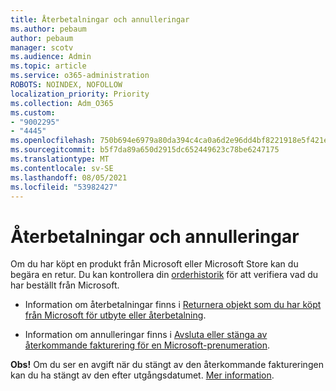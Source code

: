 ```yaml
---
title: Återbetalningar och annulleringar
ms.author: pebaum
author: pebaum
manager: scotv
ms.audience: Admin
ms.topic: article
ms.service: o365-administration
ROBOTS: NOINDEX, NOFOLLOW
localization_priority: Priority
ms.collection: Adm_O365
ms.custom:
- "9002295"
- "4445"
ms.openlocfilehash: 750b694e6979a80da394c4ca0a6d2e96dd4bf8221918e5f421ea01b0b588157e
ms.sourcegitcommit: b5f7da89a650d2915dc652449623c78be6247175
ms.translationtype: MT
ms.contentlocale: sv-SE
ms.lasthandoff: 08/05/2021
ms.locfileid: "53982427"
---
```

# <a name="refunds-and-cancellations"></a>Återbetalningar och annulleringar

Om du har köpt en produkt från Microsoft eller Microsoft Store kan du begära en retur. Du kan kontrollera din [orderhistorik](https://account.microsoft.com/billing/orders/) för att verifiera vad du har beställt från Microsoft. 

- Information om återbetalningar finns i [Returnera objekt som du har köpt från Microsoft för utbyte eller återbetalning](https://support.microsoft.com/help/10558).

- Information om annulleringar finns i [Avsluta eller stänga av återkommande fakturering för en Microsoft-prenumeration](https://support.microsoft.com/help/4027815).

**Obs!** Om du ser en avgift när du stängt av den återkommande faktureringen kan du ha stängt av den efter utgångsdatumet. [Mer information](https://support.microsoft.com/help/10640). 